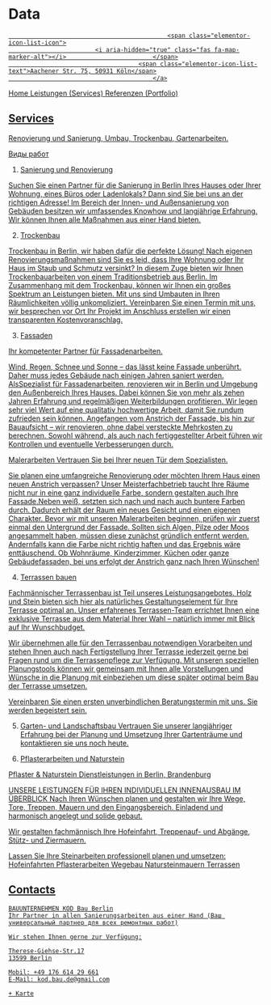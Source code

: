 

# Data

<a href="https://www.google.com/maps/place/KOD+Bau/@52.5458873,13.2237091,17z/data=!3m1!4b1!4m5!3m4!1s0x47a85709fd0e0191:0x1c27ef868a7b32e1!8m2!3d52.5458841!4d13.2258978" target="_blank" rel="nofollow">

												<span class="elementor-icon-list-icon">
							<i aria-hidden="true" class="fas fa-map-marker-alt"></i>						</span>
										<span class="elementor-icon-list-text">Aachener Str. 75, 50931 Köln</span>
											</a>


Home
Leistungen (Services)
Referenzen (Portfolio)



## Services

Renovierung und Sanierung, Umbau,  Trockenbau, Gartenarbeiten.

Виды работ
1. Sanierung und Renovierung

Suchen Sie einen Partner für die Sanierung in Berlin Ihres Hauses oder Ihrer Wohnung, eines Büros oder Ladenlokals? Dann sind Sie bei uns an der richtigen Adresse! Im Bereich der Innen- und Außensanierung von Gebäuden besitzen wir umfassendes Knowhow und langjährige Erfahrung. Wir können Ihnen alle Maßnahmen aus einer Hand bieten.


2. Trockenbau

Trockenbau in Berlin, wir haben dafür die perfekte Lösung! Nach eigenen Renovierungsmaßnahmen sind Sie es leid, dass Ihre Wohnung oder Ihr Haus im Staub und Schmutz versinkt?  In diesem Zuge bieten wir Ihnen Trockenbauarbeiten von einem Traditionsbetrieb aus Berlin. Im Zusammenhang mit dem Trockenbau, können wir Ihnen ein großes Spektrum an Leistungen bieten. Mit uns sind Umbauten in Ihren Räumlichkeiten völlig unkompliziert. Vereinbaren Sie einen Termin mit uns, wir besprechen vor Ort Ihr Projekt im Anschluss erstellen wir einen transparenten Kostenvoranschlag.


3. Fassaden

Ihr kompetenter Partner für Fassadenarbeiten.

Wind, Regen, Schnee und Sonne – das lässt keine Fassade unberührt. Daher muss jedes Gebäude nach einigen Jahren saniert werden. AlsSpezialist für Fassadenarbeiten, renovieren wir in Berlin und Umgebung den Außenbereich Ihres Hauses. Dabei können Sie von mehr als zehen Jahren Erfahrung und regelmäßigen Weiterbildungen profitieren. Wir legen sehr viel Wert auf eine qualitativ hochwertige Arbeit, damit Sie rundum zufrieden sein können. Angefangen vom Anstrich der Fassade, bis hin zur Bauaufsicht – wir renovieren, ohne dabei versteckte Mehrkosten zu berechnen. Sowohl während, als auch nach fertiggestellter Arbeit führen wir Kontrollen und eventuelle Verbesserungen durch.


Malerarbeiten
Vertrauen Sie bei Ihrer neuen Tür dem Spezialisten.

Sie planen eine umfangreiche Renovierung oder möchten Ihrem Haus einen neuen Anstrich verpassen? Unser Meisterfachbetrieb taucht Ihre Räume nicht nur in eine ganz individuelle Farbe, sondern gestalten auch Ihre Fassade.Neben weiß, setzten sich nach und nach auch buntere Farben durch. Dadurch erhält der Raum ein neues Gesicht und einen eigenen Charakter. Bevor wir mit unseren Malerarbeiten beginnen, prüfen wir zuerst einmal den Untergrund der Fassade. Sollten sich Algen, Pilze oder Moos angesammelt haben, müssen diese zunächst gründlich entfernt werden. Andernfalls kann die Farbe nicht richtig haften und das Ergebnis wäre enttäuschend. Ob Wohnräume, Kinderzimmer, Küchen oder ganze Gebäudefassaden, bei uns erfolgt der Anstrich ganz nach Ihren Wünschen!

4. Terrassen bauen

Fachmännischer Terrassenbau ist Teil unseres Leistungsangebotes. Holz und Stein bieten sich hier als natürliches Gestaltungselement für Ihre Terrasse optimal an. Unser erfahrenes Terrassen-Team errichtet Ihnen eine exklusive Terrasse aus dem Material Ihrer Wahl – natürlich immer mit Blick auf Ihr Wunschbudget.

Wir übernehmen alle für den Terrassenbau notwendigen Vorarbeiten und stehen Ihnen auch nach Fertigstellung Ihrer Terrasse jederzeit gerne bei Fragen rund um die Terrassenpflege zur Verfügung. Mit unseren speziellen Planungstools können wir gemeinsam mit Ihnen alle Vorstellungen und Wünsche in die Planung mit einbeziehen um diese später optimal beim Bau der Terrasse umsetzen.

Vereinbaren Sie einen ersten unverbindlichen Beratungstermin mit uns. Sie werden begeistert sein.



5. Garten- und Landschaftsbau
   Vertrauen Sie unserer langjähriger Erfahrung bei der Planung und Umsetzung Ihrer Gartenträume und kontaktieren sie uns noch  heute.

6. Pflasterarbeiten und Naturstein

Pflaster & Naturstein Dienstleistungen in Berlin, Brandenburg

UNSERE LEISTUNGEN FÜR IHREN INDIVIDUELLEN INNENAUSBAU IM ÜBERBLICK
Nach Ihren Wünschen planen und gestalten wir Ihre Wege, Tore, Treppen, Mauern und den Eingangsbereich. Einladend und harmonisch angelegt und solide gebaut.

Wir gestalten fachmännisch Ihre Hofeinfahrt, Treppenauf- und Abgänge, Stütz- und Ziermauern.

Lassen Sie Ihre Steinarbeiten professionell planen und umsetzen:
Hofeinfahrten
Pflasterarbeiten
Wegebau
Natursteinmauern
Terrassen







## Contacts


```
BAUUNTERNEHMEN KOD Bau Berlin
Ihr Partner in allen Sanierungsarbeiten aus einer Hand (Ваш универсальный партнер для всех ремонтных работ)

Wir stehen Ihnen gerne zur Verfügung:

Therese-Giehse-Str.17
13599 Berlin

Mobil: +49 176 614 29 661
E-Mail: kod.bau.de@gmail.com

+ Karte
```